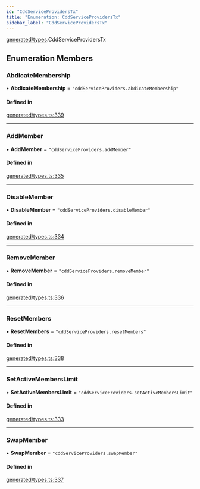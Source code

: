 ```yaml
---
id: "CddServiceProvidersTx"
title: "Enumeration: CddServiceProvidersTx"
sidebar_label: "CddServiceProvidersTx"
---
```


[generated/types](../../../../modules/Generated/Types/Types.md).CddServiceProvidersTx

## Enumeration Members

### AbdicateMembership

• **AbdicateMembership** = ``"cddServiceProviders.abdicateMembership"``

#### Defined in

[generated/types.ts:339](https://github.com/F-OBrien/polymesh-sdk/blob/012f1745/src/generated/types.ts#L339)

___

### AddMember

• **AddMember** = ``"cddServiceProviders.addMember"``

#### Defined in

[generated/types.ts:335](https://github.com/F-OBrien/polymesh-sdk/blob/012f1745/src/generated/types.ts#L335)

___

### DisableMember

• **DisableMember** = ``"cddServiceProviders.disableMember"``

#### Defined in

[generated/types.ts:334](https://github.com/F-OBrien/polymesh-sdk/blob/012f1745/src/generated/types.ts#L334)

___

### RemoveMember

• **RemoveMember** = ``"cddServiceProviders.removeMember"``

#### Defined in

[generated/types.ts:336](https://github.com/F-OBrien/polymesh-sdk/blob/012f1745/src/generated/types.ts#L336)

___

### ResetMembers

• **ResetMembers** = ``"cddServiceProviders.resetMembers"``

#### Defined in

[generated/types.ts:338](https://github.com/F-OBrien/polymesh-sdk/blob/012f1745/src/generated/types.ts#L338)

___

### SetActiveMembersLimit

• **SetActiveMembersLimit** = ``"cddServiceProviders.setActiveMembersLimit"``

#### Defined in

[generated/types.ts:333](https://github.com/F-OBrien/polymesh-sdk/blob/012f1745/src/generated/types.ts#L333)

___

### SwapMember

• **SwapMember** = ``"cddServiceProviders.swapMember"``

#### Defined in

[generated/types.ts:337](https://github.com/F-OBrien/polymesh-sdk/blob/012f1745/src/generated/types.ts#L337)
